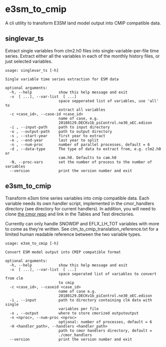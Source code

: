 # e3sm_to_cmip

A cli utility to transform E3SM land model output into CMIP compatible data.

## singlevar_ts

Extract single variables from clm2.h0 files into single-variable-per-file time series. Extract either all the variables in each of the monthly history files, or just selected variables.

```
usage: singlevar_ts [-h]

Single variable time series extraction for ESM data

optional arguments:
  -h, --help            show this help message and exit
  -v  [ ...], --var-list  [ ...]
                        space sepperated list of variables, use 'all' to
                        extract all variables
  -c <case_id>, --case-id <case_id>
                        name of case, e.g.
                        20180129.DECKv1b_piControl.ne30_oEC.edison
  -i , --input-path     path to input directory
  -o , --output-path    path to output directory
  -s , --start-year     first year to extract
  -e , --end-year       last year to split
  -n , --num-proc       number of parallel processes, default = 6
  -d , --data-type      The type of data to extract from, e.g. clm2.h0 or
                        cam.h0. Defaults to cam.h0
  -N, --proc-vars       set the number of process to the number of variables
  --version             print the version number and exit
```

## e3sm_to_cmip

Transform e3sm time series variables into cmip compatible data. Each variable needs its own handler script, implemented in the cmor_handlers directory (see directory for current handlers). In addition, you will need to clone [the cmor repo](https://github.com/PCMDI/cmor) and link in the Tables and Test directories.

Currently can only handle SNOWDP and EFLX_LH_TOT variables with more to come as they're written. See clm_to_cmip_translation_reference.txt for a limited human readable reference between the two variable types.

```
usage: e3sm_to_cmip [-h]

Convert ESM model output into CMIP compatible format

optional arguments:
  -h, --help            show this help message and exit
  -v  [ ...], --var-list  [ ...]
                        space seperated list of variables to convert from clm
                        to cmip
  -c <case_id>, --caseid <case_id>
                        name of case e.g.
                        20180129.DECKv1b_piControl.ne30_oEC.edison
  -i , --input          path to directory containing clm data with single
                        variables per file
  -o , --output         where to store cmorized outputoutput
  -n <nproc>, --num-proc <nproc>
                        optional: number of processes, default = 6
  -H <handler_path>, --handlers <handler_path>
                        path to cmor handlers directory, default =
                        ./cmor_handlers
  --version             print the version number and exit
```